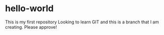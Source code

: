 # hello-world
This is my first repository
Looking to learn GIT and this is a branch that I am creating. Please approve! 
